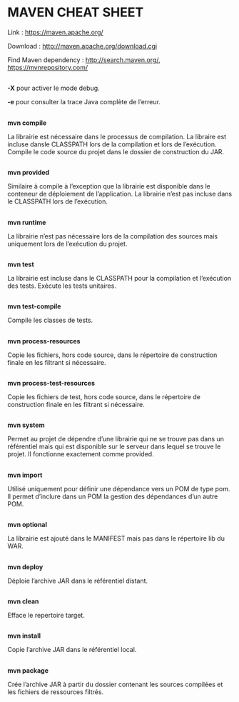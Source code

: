 # MAVEN CHEAT SHEET

Link : https://maven.apache.org/

Download : http://maven.apache.org/download.cgi

Find Maven dependency : http://search.maven.org/, https://mvnrepository.com/
##
**-X** pour activer le mode debug.

**-e** pour consulter la trace Java complète de l’erreur.
##
**mvn compile** 

La librairie est nécessaire dans le processus de compilation. La libraire est incluse dansle CLASSPATH lors de la compilation et lors de l’exécution. Compile le code source du projet dans le dossier de construction du JAR.
##

**mvn provided** 

Similaire à compile à l’exception que la librairie est disponible dans le conteneur de déploiement de l’application. La librairie n’est pas incluse dans le CLASSPATH lors de l’exécution.
##

**mvn runtime**

La librairie n’est pas nécessaire lors de la compilation des sources mais uniquement lors de l’exécution du projet.
##

**mvn test** 

La librairie est incluse dans le CLASSPATH pour la compilation et l’exécution des tests. Exécute les tests unitaires.
##

**mvn test-compile** 

Compile les classes de tests.
##

**mvn process-resources** 

Copie les fichiers, hors code source, dans le répertoire de construction finale en les filtrant si nécessaire.
##

**mvn process-test-resources** 

Copie les fichiers de test, hors code source, dans le répertoire de construction finale en les filtrant si nécessaire.
##

**mvn system**

Permet au projet de dépendre d’une librairie qui ne se trouve pas dans un référentiel mais qui est disponible sur le serveur dans lequel se trouve le projet. Il fonctionne exactement comme provided.
##

**mvn import**

Utilisé uniquement pour définir une dépendance vers un POM de type pom. Il permet d’inclure dans un POM la gestion des dépendances d’un autre POM.
##

**mvn optional**

La librairie est ajouté dans le MANIFEST mais pas dans le répertoire lib du WAR.
##

**mvn deploy** 

Déploie l’archive JAR dans le référentiel distant.
##

**mvn clean** 

Efface le repertoire target.
##

**mvn install**

Copie l’archive JAR dans le référentiel local.
##

**mvn package**

Crée l’archive JAR à partir du dossier contenant les sources compilées et les fichiers de ressources filtrés.
##
